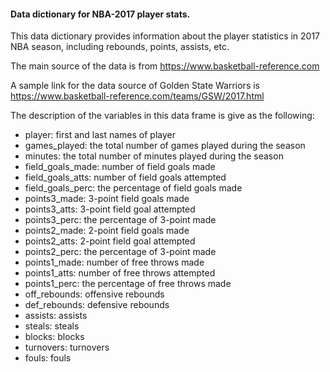 
#### Data dictionary for NBA-2017 player stats.

This data dictionary provides information about the player statistics in 2017 NBA season, including rebounds, points, assists, etc.

The main source of the data is from <https://www.basketball-reference.com>

A sample link for the data source of Golden State Warriors is <https://www.basketball-reference.com/teams/GSW/2017.html>

The description of the variables in this data frame is give as the following:


  - player: first and last names of player
  - games_played: the total number of games played during the season
  - minutes: the total number of minutes played during the season
  - field_goals_made: number of field goals made
  - field_goals_atts: number of field goals attempted
  - field_goals_perc: the percentage of field goals made
  - points3_made: 3-point field goals made
  - points3_atts: 3-point field goal attempted
  - points3_perc: the percentage of 3-point made
  - points2_made: 2-point field goals made
  - points2_atts: 2-point field goal attempted
  - points2_perc: the percentage of 3-point made
  - points1_made: number of free throws made
  - points1_atts: number of free throws attempted
  - points1_perc: the percentage of free throws made
  - off_rebounds: offensive rebounds
  - def_rebounds: defensive rebounds
  - assists: assists
  - steals: steals
  - blocks: blocks
  - turnovers: turnovers
  - fouls: fouls
  
  